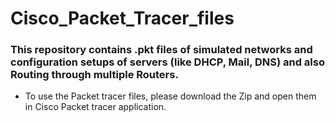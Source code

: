 # Cisco_Packet_Tracer_files

### This repository contains .pkt files of simulated networks and configuration setups of servers (like DHCP, Mail, DNS) and also Routing through multiple Routers.

* To use the Packet tracer files, please download the Zip and open them in Cisco Packet tracer application.
